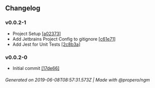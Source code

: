 ## Changelog

### v0.0.2-1
- Project Setup [[a02373]](commits/56df3c500cdd9cdef88bd3a03f0a7b50f8a02373)
- Add Jetbrains Project Config to gitignore [[c61e71]](commits/4c8bf4f8022867ea97b42760493a8c46f5c61e71)
- Add Jest for Unit Tests [[2c8b3a]](commits/f37b0eab396001b1985cd5e028847500302c8b3a)

### v0.0.2-0
- Initial commit [[17de66]](commits/44324b3366ad6b6e72e808e14f830c355217de66)

###### Generated on 2019-06-08T08:57:31.573Z | Made with @propero/ngm